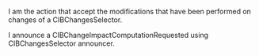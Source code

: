 I am the action that accept the modifications that have been performed on changes of a CIBChangesSelector.

I announce a CIBChangeImpactComputationRequested using CIBChangesSelector announcer.
